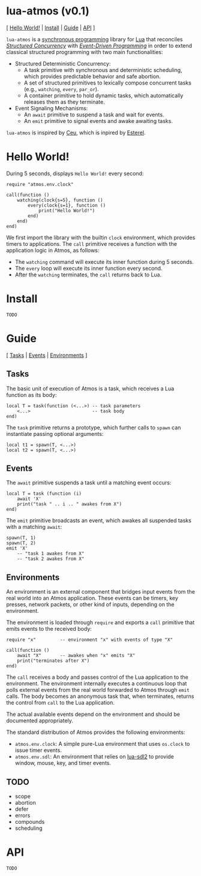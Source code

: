 # lua-atmos (v0.1)

[
    [Hello World!](#hello-world)    |
    [Install](#install)             |
    [Guide](#guide)                 |
    [API](#api)
]

`lua-atmos` is a [synchronous programming][1] library for [Lua][2] that
reconciles *[Structured Concurrency][3]* with *[Event-Driven Programming][4]*
in order to extend classical structured programming with two main
functionalities:

- Structured Deterministic Concurrency:
    - A task primitive with synchronous and deterministic scheduling, which
      provides predictable behavior and safe abortion.
    - A set of structured primitives to lexically compose concurrent tasks
      (e.g., `watching`, `every`, `par_or`).
    - A container primitive to hold dynamic tasks, which automatically releases
      them as they terminate.
- Event Signaling Mechanisms:
    - An `await` primitive to suspend a task and wait for events.
    - An `emit` primitive to signal events and awake awaiting tasks.

`lua-atmos` is inspired by [Ceu][5], which is inpired by [Esterel][6].

# Hello World!

During 5 seconds, displays `Hello World!` every second:

```
require "atmos.env.clock"

call(function ()
    watching(clock{s=5}, function ()
        every(clock{s=1}, function ()
            print("Hello World!")
        end)
    end)
end)
```

We first import the library with the builtin `clock` environment, which
provides timers to applications.
The `call` primitive receives a function with the application logic in Atmos,
as follows:

- The `watching` command will execute its inner function during 5 seconds.
- The `every` loop will execute its inner function every second.
- After the `watching` terminates, the `call` returns back to Lua.

# Install

`TODO`

# Guide

[
    [Tasks](#tasks)                 |
    [Events](#events)               |
    [Environments](#environments)
]

## Tasks

The basic unit of execution of Atmos is a task, which receives a Lua function
as its body:

```
local T = task(function (<...>) -- task parameters
    <...>                       -- task body
end)
```

The `task` primitive returns a prototype, which further calls to `spawn` can
instantiate passing optional arguments:

```
local t1 = spawn(T, <...>)
local t2 = spawn(T, <...>)
```

## Events

The `await` primitive suspends a task until a matching event occurs:

```
local T = task (function (i)
    await 'X'
    print("task " .. i .. " awakes from X")
end)
```

The `emit` primitive broadcasts an event, which awakes all suspended tasks with
a matching `await`:

```
spawn(T, 1)
spawn(T, 2)
emit 'X'
    -- "task 1 awakes from X"
    -- "task 2 awakes from X"
```

## Environments

An environment is an external component that bridges input events from the real
world into an Atmos application.
These events can be timers, key presses, network packets, or other kind of
inputs, depending on the environment.

The environment is loaded through `require` and exports a `call` primitive that
emits events to the received body:

```
require "x"         -- environment "x" with events of type "X"

call(function ()
    await "X"       -- awakes when "x" emits "X"
    print("terminates after X")
end)
```

The `call` receives a body and passes control of the Lua application to the
environment.
The environment internally executes a continuous loop that polls external
events from the real world forwarded to Atmos through `emit` calls.
The body becomes an anonymous task that, when terminates, returns the control
from `call` to the Lua application.

The actual available events depend on the environment and should be documented
appropriately.

The standard distribution of Atmos provides the following environments:

- `atmos.env.clock`:
    A simple pure-Lua environment that uses `os.clock` to issue timer events.
- `atmos.env.sdl`:
    An environment that relies on [lua-sdl2][7] to provide window, mouse, key,
    and timer events.

## TODO

- scope
- abortion
- defer
- errors
- compounds
- scheduling

# API

`TODO`

[1]: https://www.lua.org/
[2]: https://fsantanna.github.io/sc.html
[3]: https://en.wikipedia.org/wiki/Structured_concurrency
[4]: https://en.wikipedia.org/wiki/Event-driven_programming
[5]: https://www.ceu-lang.org/
[6]: https://en.wikipedia.org/wiki/Esterel
[7]: https://github.com/Tangent128/luasdl2
